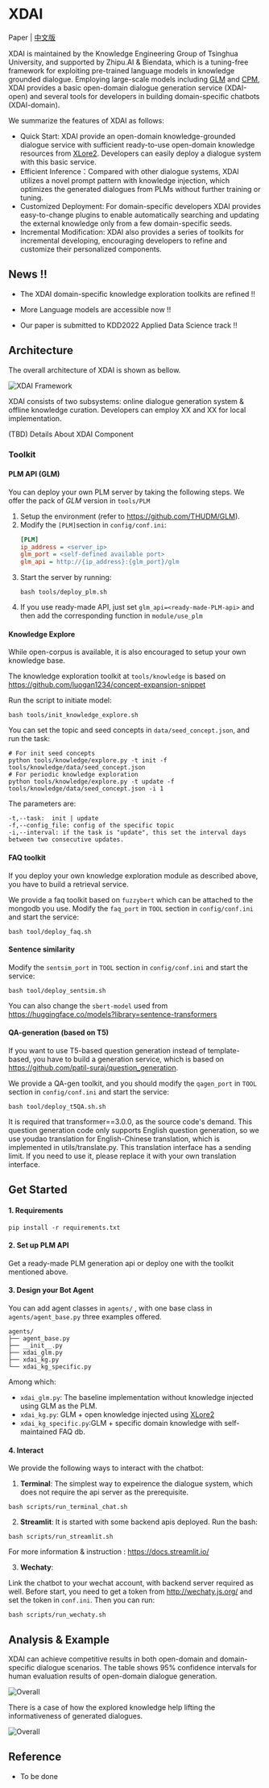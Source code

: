 # XDAI

Paper | [中文版]()

XDAI is maintained by the Knowledge Engineering Group of Tsinghua University, and supported by Zhipu.AI & Biendata, which is a tuning-free framework for exploiting pre-trained language models in knowledge grounded dialogue. Employing large-scale models including [GLM](https://github.com/THUDM/GLM) and [CPM](https://github.com/TsinghuaAI/CPM-1-Generate), XDAI provides a basic open-domain dialogue generation service (XDAI-open) and several tools for developers in building domain-specific chatbots (XDAI-domain). 



We summarize the features of XDAI as follows:

* Quick Start:  XDAI provide an open-domain knowledge-grounded dialogue service with sufficient ready-to-use open-domain knowledge resources from [XLore2](https://www.xlore.cn/). Developers can easily deploy a dialogue system with this basic service.
* Efficient Inference：Compared with other dialogue systems, XDAI utilizes a novel prompt pattern with knowledge injection, which optimizes the generated dialogues from PLMs without further training or tuning.
* Customized Deployment: For domain-specific developers XDAI provides easy-to-change plugins to enable automatically searching and updating the external knowledge only from a few domain-specific seeds. 
* Incremental Modification: XDAI also  provides a series of toolkits for incremental developing, encouraging developers to refine and customize their personalized components. 

## News ‼️

* The XDAI domain-specific knowledge exploration toolkits are refined !!
* More Language models are accessible now !!

* Our paper is submitted to KDD2022 Applied Data Science track !!

## Architecture

The overall architecture of XDAI is shown as bellow.

![XDAI Framework](pics/framework-XDAI.png)

XDAI consists of two subsystems: online dialogue generation system & offline knowledge curation. Developers can employ XX and XX for local implementation.

(TBD) Details About XDAI Component

### Toolkit

####  PLM API (GLM)
You can deploy your own PLM server by taking the following steps.
We offer the pack of *GLM* version in `tools/PLM`
1. Setup the environment (refer to https://github.com/THUDM/GLM). 
2. Modify the `[PLM]`section in `config/conf.ini`:
    ```ini
    [PLM]
    ip_address = <server_ip>
    glm_port = <self-defined available port>
    glm_api = http://{ip_address}:{glm_port}/glm
    ```
3. Start the server by running:   
    ```shell
    bash tools/deploy_plm.sh
    ```
4. If you use ready-made API, just set `glm_api=<ready-made-PLM-api>` and then add the corresponding function in `module/use_plm`

#### Knowledge Explore
While open-corpus is available, it is also encouraged to setup your own knowledge base.

The knowledge exploration toolkit at `tools/knowledge` is based on https://github.com/luogan1234/concept-expansion-snippet 

Run the script to initiate model:
```shell
bash tools/init_knowledge_explore.sh
```
You can set the topic and seed concepts in `data/seed_concept.json`, and run the task:

```shell
# For init seed concepts
python tools/knowledge/explore.py -t init -f tools/knowledge/data/seed_concept.json
# For periodic knowledge exploration 
python tools/knowledge/explore.py -t update -f tools/knowledge/data/seed_concept.json -i 1 
```
The parameters are:
```text
-t,--task:  init | update
-f,--config_file: config of the specific topic
-i,--interval: if the task is "update", this set the interval days between two consecutive updates.
```
#### FAQ toolkit
If you deploy your own knowledge exploration module as described above, you have to build a retrieval service.

We provide a faq toolkit based on `fuzzybert` which can be attached to the mongodb you use.
Modify the `faq_port` in `TOOL` section in `config/conf.ini` and start the service:
```shell
bash tool/deploy_faq.sh
```

#### Sentence similarity
Modify the `sentsim_port` in `TOOL` section in `config/conf.ini` and start the service:
```shell
bash tool/deploy_sentsim.sh
```
You can also change the `sbert-model` used from https://huggingface.co/models?library=sentence-transformers


#### QA-generation (based on T5)
If you want to use T5-based question generation instead of template-based, you have to build a generation service, which is based on https://github.com/patil-suraj/question_generation.

We provide a QA-gen toolkit, and you should modify the `qagen_port` in `TOOL` section in `config/conf.ini` and start the service:
```shell
bash tool/deploy_t5QA.sh.sh
```
It is required that transformer==3.0.0, as the source code's demand.
This question generation code only supports English question generation, so we use youdao translation for English-Chinese translation, which is implemented in utils/translate.py. This translation interface has a sending limit. If you need to use it, please replace it with your own translation interface.
## Get Started

#### 1. Requirements
```
pip install -r requirements.txt
```
#### 2. Set up PLM API

Get a ready-made PLM generation api or deploy one with the toolkit mentioned above.

#### 3. Design your Bot Agent

You can add agent classes in `agents/` , with one base class in `agents/agent_base.py` three examples offered.
```shell
agents/
├── agent_base.py
├── __init__.py
├── xdai_glm.py
├── xdai_kg.py
└── xdai_kg_specific.py
```
Among which:
- `xdai_glm.py`: The baseline implementation without knowledge injected using GLM as the PLM.
- `xdai_kg.py`: GLM + open knowledge injected using [XLore2](https://www.xlore.cn/)
- `xdai_kg_specific.py`:GLM + specific domain knowledge with self-maintained FAQ db.

#### 4. Interact
We provide the following ways to interact with the chatbot:
1. **Terminal**: The simplest way to expeirence the dialogue system, which does not require the api server as the prerequisite.
```shell
bash scripts/run_terminal_chat.sh
```
2. **Streamlit**: It is started with some backend apis deployed. Run the bash:
```shell
bash scripts/run_streamlit.sh
```
For more information & instruction : https://docs.streamlit.io/ 

3. **Wechaty**: 

Link the chatbot to your wechat account, with backend server required as well.
Before start, you need to get a token from http://wechaty.js.org/ and set the token in `conf.ini`.
Then you can run:
```shell
bash scripts/run_wechaty.sh
```

## Analysis & Example

XDAI can achieve competitive results in both open-domain and domain-specific dialogue scenarios. The table shows 95% confidence intervals for human evaluation results of open-domain dialogue generation.

![Overall](pics/evaluation.png)

There is a case of how the explored knowledge help lifting the informativeness of generated dialogues.

![Overall](pics/case.png)

## Reference

* To be done
